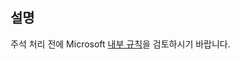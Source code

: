## <a name="comments"></a>설명

주석 처리 전에 Microsoft [내부 규칙](../house-rules.md)을 검토하시기 바랍니다.

<!--HONumber=Jan17_HO2-->


